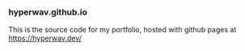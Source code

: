 ### hyperwav.github.io

This is the source code for my portfolio, hosted with github pages at https://hyperwav.dev/